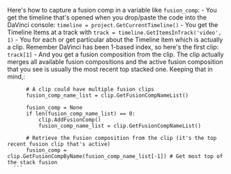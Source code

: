 Here's how to capture a fusion comp in a variable like `fusion_comp`:
	- You get the timeline that's opened when you drop/paste the code into the DaVinci console: `timeline = project.GetCurrentTimeline()`
	- You get the Timeline Items at a track with `track = timeline.GetItemsInTrack('video', 1)`
	- You for each or get particular about the Timeline item which is actually a clip. Remember DaVinci has been 1-based index, so here's the first clip:
	  `track[1]`
	- And you get a fusion composition from the clip. The clip actually merges all available fusion compositions and the active fusion composition that you see is usually the most recent top stacked one. Keeping that in mind,:
  ```
        # A clip could have multiple fusion clips
        fusion_comp_name_list = clip.GetFusionCompNameList()

        fusion_comp = None
        if len(fusion_comp_name_list) == 0:
            clip.AddFusionComp()  
            fusion_comp_name_list = clip.GetFusionCompNameList()
        
        # Retrieve the Fusion composition from the clip (it's the top recent fusion clip that's active)
        fusion_comp = clip.GetFusionCompByName(fusion_comp_name_list[-1]) # Get most top of the stack fusion
	```
